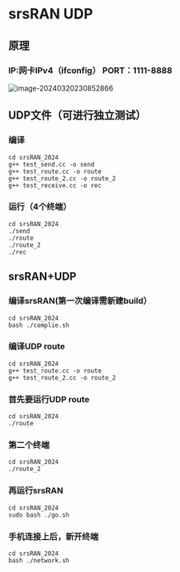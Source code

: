 # srsRAN UDP
## 原理

### IP:网卡IPv4（ifconfig） PORT：1111-8888



![image-20240320230852866](C:\Users\ChengJiangBo\AppData\Roaming\Typora\typora-user-images\image-20240320230852866.png)

## UDP文件（可进行独立测试）

### 编译

```
cd srsRAN_2024
g++ test_send.cc -o send
g++ test_route.cc -o route
g++ test_route_2.cc -o route_2
g++ test_receive.cc -o rec
```



### 运行（4个终端）

```
cd srsRAN_2024
./send
./route
./route_2
./rec
```



## srsRAN+UDP

### 编译srsRAN(第一次编译需新建build）

```
cd srsRAN_2024
bash ./complie.sh
```



### 编译UDP route

```
cd srsRAN_2024
g++ test_route.cc -o route
g++ test_route_2.cc -o route_2
```



### 首先要运行UDP route

```
cd srsRAN_2024
./route
```



### 第二个终端

```
cd srsRAN_2024
./route_2
```



### 再运行srsRAN

```
cd srsRAN_2024
sudo bash ./go.sh 
```



### 手机连接上后，新开终端

```
cd srsRAN_2024
bash ./network.sh
```

